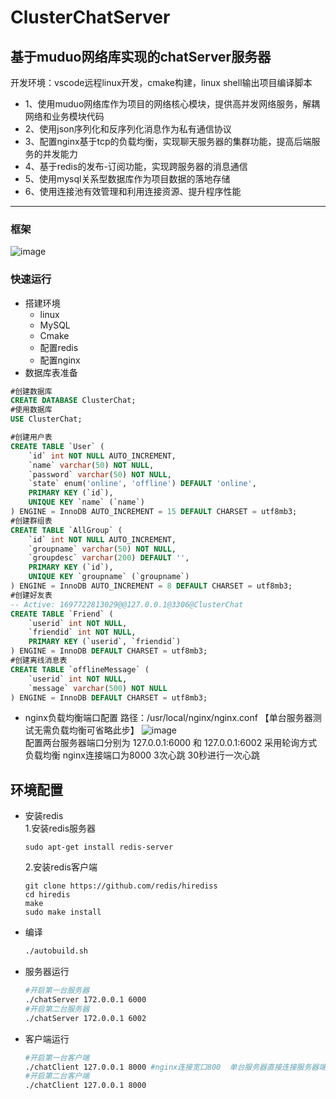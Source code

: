# ClusterChatServer  
## 基于muduo网络库实现的chatServer服务器  
开发环境：vscode远程linux开发，cmake构建，linux shell输出项目编译脚本
* 1、使用muduo网络库作为项目的网络核心模块，提供高并发网络服务，解耦网络和业务模块代码  
* 2、使用json序列化和反序列化消息作为私有通信协议  
* 3、配置nginx基于tcp的负载均衡，实现聊天服务器的集群功能，提高后端服务的并发能力  
* 4、基于redis的发布-订阅功能，实现跨服务器的消息通信  
* 5、使用mysql关系型数据库作为项目数据的落地存储
* 6、使用连接池有效管理和利用连接资源、提升程序性能

***  
### 框架
![image](https://github.com/Knock-man/ClusterChatServer/assets/66514322/8a5b9a23-333b-4469-801c-3cb96b337e34)




### 快速运行
* 搭建环境
  * linux
  * MySQL
  * Cmake
  * 配置redis
  * 配置nginx  
* 数据库表准备
```sql
#创建数据库
CREATE DATABASE ClusterChat;
#使用数据库
USE ClusterChat;

#创建用户表
CREATE TABLE `User` (
    `id` int NOT NULL AUTO_INCREMENT,
    `name` varchar(50) NOT NULL,
    `password` varchar(50) NOT NULL,
    `state` enum('online', 'offline') DEFAULT 'online',
    PRIMARY KEY (`id`),
    UNIQUE KEY `name` (`name`)
) ENGINE = InnoDB AUTO_INCREMENT = 15 DEFAULT CHARSET = utf8mb3;
#创建群组表
CREATE TABLE `AllGroup` (
    `id` int NOT NULL AUTO_INCREMENT,
    `groupname` varchar(50) NOT NULL,
    `groupdesc` varchar(200) DEFAULT '',
    PRIMARY KEY (`id`),
    UNIQUE KEY `groupname` (`groupname`)
) ENGINE = InnoDB AUTO_INCREMENT = 8 DEFAULT CHARSET = utf8mb3;
#创建好友表
-- Active: 1697722813029@@127.0.0.1@3306@ClusterChat
CREATE TABLE `Friend` (
    `userid` int NOT NULL,
    `friendid` int NOT NULL,
    PRIMARY KEY (`userid`, `friendid`)
) ENGINE = InnoDB DEFAULT CHARSET = utf8mb3;
#创建离线消息表
CREATE TABLE `offlineMessage` (
    `userid` int NOT NULL,
    `message` varchar(500) NOT NULL
) ENGINE = InnoDB DEFAULT CHARSET = utf8mb3;
```
* nginx负载均衡端口配置 路径：/usr/local/nginx/nginx.conf  【单台服务器测试无需负载均衡可省略此步】
  ![image](https://github.com/Knock-man/ClusterChatServer/assets/66514322/9a0c861e-b8b4-420f-8c76-4faba2a6dde7)  
  配置两台服务器端口分别为 127.0.0.1:6000 和 127.0.0.1:6002 采用轮询方式负载均衡  nginx连接端口为8000 3次心跳 30秒进行一次心跳
## 环境配置

* 安装redis  
  1.安装redis服务器  
   ```
   sudo apt-get install redis-server  
   ```
  2.安装redis客户端
   ```
  git clone https://github.com/redis/hirediss  
  cd hiredis
  make
  sudo make install
  ```

* 编译
  ```bash
  ./autobuild.sh
  ```
* 服务器运行
   ```bash
   #开启第一台服务器
  ./chatServer 172.0.0.1 6000
   #开启第二台服务器
   ./chatServer 172.0.0.1 6002
   ```
* 客户端运行
  ```bash
  #开启第一台客户端
  ./chatClient 127.0.0.1 8000 #nginx连接宽口800  单台服务器直接连接服务器端口
  #开启第二台客户端
  ./chatClient 127.0.0.1 8000
  ```
